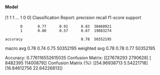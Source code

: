 #### Model
[1 1 1 ... 1 0 0]
Classification Report:
              precision    recall  f1-score   support

           0       0.77      0.91      0.83  30468921
           1       0.80      0.57      0.67  19883274

    accuracy                           0.78  50352195
   macro avg       0.78      0.74      0.75  50352195
weighted avg       0.78      0.78      0.77  50352195

Accuracy: 0.776116552615035
Confusion Matrix:
[[27678293  2790628]
 [ 8482395 11400879]]
Confusion Matrix (%):
[[54.96938713  5.54221718]
 [16.84612756 22.64226813]]
